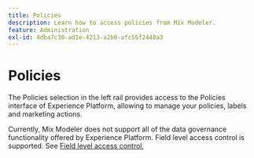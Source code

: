 ```yaml
---
title: Policies
description: Learn how to access policies from Mix Modeler.
feature: Administration
exl-id: 4dba7c30-ad1e-4213-a2b0-afc55f2448a3
---
```

# Policies

The Policies selection in the left rail provides access to the Policies interface of Experience Platform, allowing to manage your policies, labels and marketing actions.

Currently,  Mix Modeler does not support all of the data governance functionality offered by Experience Platform. Field level access control is supported. See [Field level access control](../harmonize-data/dataset-rules.md#field-level-access-control),
